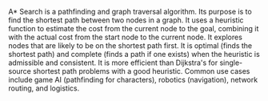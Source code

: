 A* Search is a pathfinding and graph traversal algorithm. Its purpose is to find the shortest path between two nodes in a graph. It uses a heuristic function to estimate the cost from the current node to the goal, combining it with the actual cost from the start node to the current node. It explores nodes that are likely to be on the shortest path first. It is optimal (finds the shortest path) and complete (finds a path if one exists) when the heuristic is admissible and consistent. It is more efficient than Dijkstra's for single-source shortest path problems with a good heuristic. Common use cases include game AI (pathfinding for characters), robotics (navigation), network routing, and logistics.